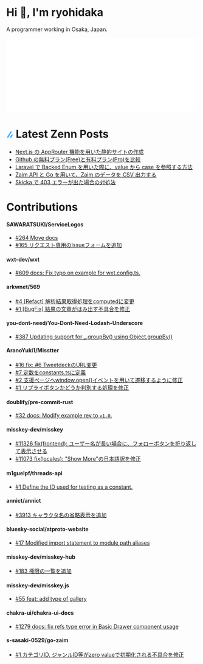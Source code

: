 # Hi 👋, I'm ryohidaka

A programmer working in Osaka, Japan.

![Metrics](svg/github-metrics.svg)

# ![zenn](/icons/zenn.png) Latest Zenn Posts

<!-- [ZennArticles:START] -->
- [Next.js の AppRouter 機能を用いた静的サイトの作成](https://zenn.dev/hidaka/articles/nextjs-app-router-blog)
- [Github の無料プラン&lpar;Free&rpar;と有料プラン&lpar;Pro&rpar;を比較](https://zenn.dev/hidaka/articles/compare-github-plans)
- [Laravel で Backed Enum を用いた際に、value から case を参照する方法](https://zenn.dev/hidaka/articles/laravel-enum-backed-enum)
- [Zaim API と Go を用いて、Zaim のデータを CSV 出力する](https://zenn.dev/hidaka/articles/zaim-backup-go)
- [Skicka で 403 エラーが出た場合の対処法](https://zenn.dev/hidaka/articles/skicka-403-error)
<!-- [ZennArticles:END] -->

<!-- contributions.md:START -->

# Contributions

<!-- PR-LIST:START -->
#### SAWARATSUKI/ServiceLogos
- [#264 Move docs](https://github.com/SAWARATSUKI/ServiceLogos/pull/264)
- [#165 リクエスト専用のIssueフォームを追加](https://github.com/SAWARATSUKI/ServiceLogos/pull/165)
#### wxt-dev/wxt
- [#609 docs: Fix typo on example for wxt.config.ts.](https://github.com/wxt-dev/wxt/pull/609)
#### arkwnet/569
- [#4 [Refact] 解析結果取得処理をcomputedに変更](https://github.com/arkwnet/569/pull/4)
- [#1 [BugFix] 結果の文章がはみ出す不具合を修正](https://github.com/arkwnet/569/pull/1)
#### you-dont-need/You-Dont-Need-Lodash-Underscore
- [#387 Updating support for _.groupBy() using  Object.groupBy()](https://github.com/you-dont-need/You-Dont-Need-Lodash-Underscore/pull/387)
#### AranoYuki1/Misstter
- [#16 fix: #6 TweetdeckのURL変更](https://github.com/AranoYuki1/Misstter/pull/16)
- [#7 定数をconstants.tsに定義](https://github.com/AranoYuki1/Misstter/pull/7)
- [#2 支援ページへwindow.open()イベントを用いて遷移するように修正](https://github.com/AranoYuki1/Misstter/pull/2)
- [#1 リプライボタンかどうか判別する処理を修正](https://github.com/AranoYuki1/Misstter/pull/1)
#### doublify/pre-commit-rust
- [#32 docs: Modify example rev to `v1.0`.](https://github.com/doublify/pre-commit-rust/pull/32)
#### misskey-dev/misskey
- [#11326 fix(frontend): ユーザー名が長い場合に、フォローボタンを折り返して表示させる](https://github.com/misskey-dev/misskey/pull/11326)
- [#11073 fix(locales): "Show More"の日本語訳を修正](https://github.com/misskey-dev/misskey/pull/11073)
#### m1guelpf/threads-api
- [#1 Define the ID used for testing as a constant.](https://github.com/m1guelpf/threads-api/pull/1)
#### annict/annict
- [#3913 キャラクタ名の省略表示を追加](https://github.com/annict/annict/pull/3913)
#### bluesky-social/atproto-website
- [#17 Modified import statement to module path aliases](https://github.com/bluesky-social/atproto-website/pull/17)
#### misskey-dev/misskey-hub
- [#183 権限の一覧を追加](https://github.com/misskey-dev/misskey-hub/pull/183)
#### misskey-dev/misskey.js
- [#55 feat: add type of gallery](https://github.com/misskey-dev/misskey.js/pull/55)
#### chakra-ui/chakra-ui-docs
- [#1279 docs: fix refs type error in Basic Drawer component usage](https://github.com/chakra-ui/chakra-ui-docs/pull/1279)
#### s-sasaki-0529/go-zaim
- [#1 カテゴリID, ジャンルID等がzero valueで初期化される不具合を修正](https://github.com/s-sasaki-0529/go-zaim/pull/1)
<!-- PR-LIST:END -->

<!-- contributions.md:END -->

